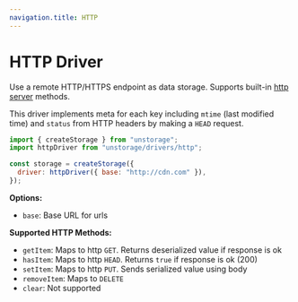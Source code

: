 ```yaml
---
navigation.title: HTTP
---
```


# HTTP Driver

Use a remote HTTP/HTTPS endpoint as data storage. Supports built-in [http server](/http-server) methods.

This driver implements meta for each key including `mtime` (last modified time) and `status` from HTTP headers by making a `HEAD` request.

```js
import { createStorage } from "unstorage";
import httpDriver from "unstorage/drivers/http";

const storage = createStorage({
  driver: httpDriver({ base: "http://cdn.com" }),
});
```

**Options:**

- `base`: Base URL for urls

**Supported HTTP Methods:**

- `getItem`: Maps to http `GET`. Returns deserialized value if response is ok
- `hasItem`: Maps to http `HEAD`. Returns `true` if response is ok (200)
- `setItem`: Maps to http `PUT`. Sends serialized value using body
- `removeItem`: Maps to `DELETE`
- `clear`: Not supported
